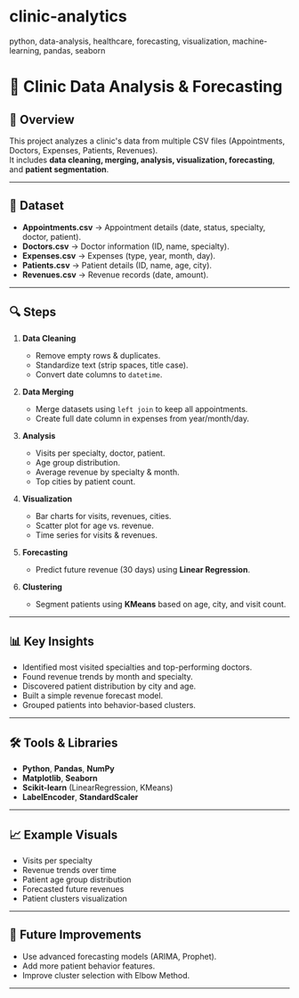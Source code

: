 # clinic-analytics
python, data-analysis, healthcare, forecasting, visualization, machine-learning, pandas, seaborn
# 🏥 Clinic Data Analysis & Forecasting

## 📌 Overview
This project analyzes a clinic's data from multiple CSV files (Appointments, Doctors, Expenses, Patients, Revenues).  
It includes **data cleaning, merging, analysis, visualization, forecasting**, and **patient segmentation**.

---

## 📂 Dataset
- **Appointments.csv** → Appointment details (date, status, specialty, doctor, patient).
- **Doctors.csv** → Doctor information (ID, name, specialty).
- **Expenses.csv** → Expenses (type, year, month, day).
- **Patients.csv** → Patient details (ID, name, age, city).
- **Revenues.csv** → Revenue records (date, amount).

---

## 🔍 Steps
1. **Data Cleaning**
   - Remove empty rows & duplicates.
   - Standardize text (strip spaces, title case).
   - Convert date columns to `datetime`.

2. **Data Merging**
   - Merge datasets using `left join` to keep all appointments.
   - Create full date column in expenses from year/month/day.

3. **Analysis**
   - Visits per specialty, doctor, patient.
   - Age group distribution.
   - Average revenue by specialty & month.
   - Top cities by patient count.

4. **Visualization**
   - Bar charts for visits, revenues, cities.
   - Scatter plot for age vs. revenue.
   - Time series for visits & revenues.

5. **Forecasting**
   - Predict future revenue (30 days) using **Linear Regression**.

6. **Clustering**
   - Segment patients using **KMeans** based on age, city, and visit count.

---

## 📊 Key Insights
- Identified most visited specialties and top-performing doctors.
- Found revenue trends by month and specialty.
- Discovered patient distribution by city and age.
- Built a simple revenue forecast model.
- Grouped patients into behavior-based clusters.

---

## 🛠 Tools & Libraries
- **Python**, **Pandas**, **NumPy**
- **Matplotlib**, **Seaborn**
- **Scikit-learn** (LinearRegression, KMeans)
- **LabelEncoder**, **StandardScaler**

---

## 📈 Example Visuals
- Visits per specialty  
- Revenue trends over time  
- Patient age group distribution  
- Forecasted future revenues  
- Patient clusters visualization  

---

## 🚀 Future Improvements
- Use advanced forecasting models (ARIMA, Prophet).
- Add more patient behavior features.
- Improve cluster selection with Elbow Method.

---
